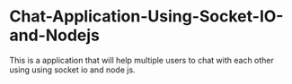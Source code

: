 # Chat-Application-Using-Socket-IO-and-Nodejs

This is a application that will  help multiple users to chat with each other using using socket io and node js.
 
